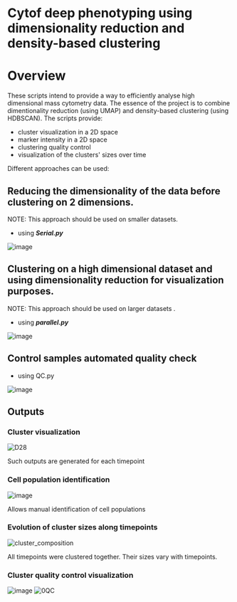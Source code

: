 # Cytof deep phenotyping using dimensionality reduction and density-based clustering
# Overview
These scripts intend to provide a way to efficiently analyse high dimensional mass cytometry data.
The essence of the project is to combine dimentionality reduction (using UMAP) and density-based clustering (using HDBSCAN). 
The scripts provide:
* cluster visualization in a 2D space
* marker intensity in a 2D space
* clustering quality control
* visualization of the clusters' sizes over time

Different approaches can be used:

## Reducing the dimensionality of the data before clustering on 2 dimensions. 
NOTE: This approach should be used on smaller datasets.
* using ***Serial.py***

![image](https://user-images.githubusercontent.com/66411147/137888387-30fc2a02-c250-4d10-9d19-76459a2be03f.png)


## Clustering on a high dimensional dataset and using dimensionality reduction for visualization purposes.
NOTE: This approach should be used on larger datasets .
* using ***parallel.py***

![image](https://user-images.githubusercontent.com/66411147/137888441-6d5ba92e-5604-4203-add8-e9fdeb71ed63.png)


## Control samples automated quality check
* using QC.py

![image](https://user-images.githubusercontent.com/66411147/137936127-a5d9b6b1-3eb1-4e73-b2f3-6e3e7e1ede7b.png)


## Outputs

### Cluster visualization

![D28](https://user-images.githubusercontent.com/66411147/144065154-8708517f-521d-4b5e-922b-faf74a599ec7.png)

Such outputs are generated for each timepoint

### Cell population identification

![image](https://user-images.githubusercontent.com/66411147/144065851-8c9566e3-4896-4f6f-81c6-163ea755881b.png)

Allows manual identification of cell populations

### Evolution of cluster sizes along timepoints

![cluster_composition](https://user-images.githubusercontent.com/66411147/144067963-0e05b9b9-9e1b-4423-8095-184c2b8dec84.png)

All timepoints were clustered together. Their sizes vary with timepoints. 

### Cluster quality control visualization

![image](https://user-images.githubusercontent.com/66411147/137884372-824352bd-a2a6-46e4-b7ab-fd3cb0a03830.png)
![0QC](https://user-images.githubusercontent.com/66411147/137885696-435629e3-9b87-4a6f-9b80-6cb5840cf813.png)













